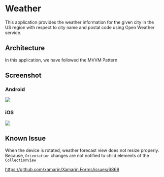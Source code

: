 # Weather
This application provides the weather information for the given city in the US region with respect to city name and postal code using Open Weather service.

## Architecture

In this application, we have followed the MVVM Pattern.

## Screenshot

### Android
<img src="https://github.com/dinesh4official/BorderView/blob/master/ScreenShot/Weather_Android.Png">

### iOS
<img src="https://github.com/dinesh4official/BorderView/blob/master/ScreenShot/Weather_iOS.Png">

## Known Issue
When the device is rotated, weather forecast view does not resize properly. Because, `Orientation` changes are not notified to child elements of the `CollectionView` 

https://github.com/xamarin/Xamarin.Forms/issues/6869
